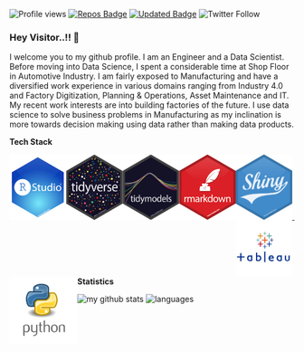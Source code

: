 ![Profile views](https://gpvc.arturio.dev/grvsrm)
[![Repos Badge](https://badges.pufler.dev/repos/grvsrm)](https://badges.pufler.dev)
[![Updated Badge](https://badges.pufler.dev/updated/grvsrm/grvsrm)](https://badges.pufler.dev)
![Twitter Follow](https://img.shields.io/twitter/follow/GRStats?label=gaurav&style=social)

### Hey Visitor..!! 👋
I welcome you to my github profile. I am an Engineer and a Data Scientist. Before moving into Data Science, I spent a considerable time at Shop Floor in Automotive Industry. I am fairly exposed to Manufacturing and have a diversified work experience in various domains ranging from Industry 4.0 and Factory Digitization, Planning & Operations, Asset Maintenance and IT. My recent work interests are into building factories of the future. I use data science to solve business problems in Manufacturing as my inclination is more towards decision making using data rather than making data products.

<b>Tech Stack</b>

<img align="left" width="100px" src="https://github.com/grvsrm/grvsrm/blob/master/hex-rstudio.png" />  
<img align="left" width="100px" src="https://github.com/grvsrm/grvsrm/blob/master/hex-tidyverse.png" />  
<img align="left" width="100px" src="https://github.com/grvsrm/grvsrm/blob/master/hex-tidymodels.png" />  
<img align="left" width="100px" src="https://github.com/grvsrm/grvsrm/blob/master/hex-rmarkdown.png" />  
<img align="left" width="100px" src="https://github.com/grvsrm/grvsrm/blob/master/hex-shiny.png" />  
<img align="left" width="100px" src="https://github.com/grvsrm/grvsrm/blob/master/Tableau-Logo.jpg" />  
<img align="left" width="120px" src="https://github.com/grvsrm/grvsrm/blob/master/python.png" />  
<br>
<br/>
<br>
<br>
<br/>
<br>




<hr>
<strong>Statistics</strong>
<br>
<!-- My GitHub stats with buefy theme ❤️ -->
<p align="left">
<img src="https://github-readme-stats.vercel.app/api?username=grvsrm&show_icons=true&theme=buefy" alt="my github stats" width="420"/>&nbsp;<img src="https://github-readme-stats.vercel.app/api/top-langs/?username=grvsrm&layout=compact&theme=buefy" alt="languages" height="165">
</p>


</details>
<!--
**grvsrm/grvsrm** is a ✨ _special_ ✨ repository because its `README.md` (this file) appears on your GitHub profile.

Here are some ideas to get you started:

- 🔭 I’m currently working on ...
- 🌱 I’m currently learning ...
- 👯 I’m looking to collaborate on ...
- 🤔 I’m looking for help with ...
- 💬 Ask me about ...
- 📫 How to reach me: ...
- 😄 Pronouns: ...
- ⚡ Fun fact: ...
-->
